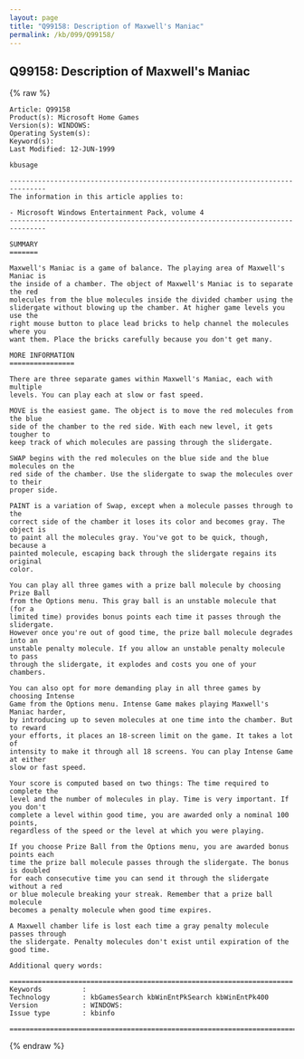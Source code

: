 ```yaml
---
layout: page
title: "Q99158: Description of Maxwell's Maniac"
permalink: /kb/099/Q99158/
---
```


## Q99158: Description of Maxwell's Maniac

{% raw %}

	Article: Q99158
	Product(s): Microsoft Home Games
	Version(s): WINDOWS:
	Operating System(s): 
	Keyword(s): 
	Last Modified: 12-JUN-1999
	
	kbusage
	
	-------------------------------------------------------------------------------
	The information in this article applies to:
	
	- Microsoft Windows Entertainment Pack, volume 4 
	-------------------------------------------------------------------------------
	
	SUMMARY
	=======
	
	Maxwell's Maniac is a game of balance. The playing area of Maxwell's Maniac is
	the inside of a chamber. The object of Maxwell's Maniac is to separate the red
	molecules from the blue molecules inside the divided chamber using the
	slidergate without blowing up the chamber. At higher game levels you use the
	right mouse button to place lead bricks to help channel the molecules where you
	want them. Place the bricks carefully because you don't get many.
	
	MORE INFORMATION
	================
	
	There are three separate games within Maxwell's Maniac, each with multiple
	levels. You can play each at slow or fast speed.
	
	MOVE is the easiest game. The object is to move the red molecules from the blue
	side of the chamber to the red side. With each new level, it gets tougher to
	keep track of which molecules are passing through the slidergate.
	
	SWAP begins with the red molecules on the blue side and the blue molecules on the
	red side of the chamber. Use the slidergate to swap the molecules over to their
	proper side.
	
	PAINT is a variation of Swap, except when a molecule passes through to the
	correct side of the chamber it loses its color and becomes gray. The object is
	to paint all the molecules gray. You've got to be quick, though, because a
	painted molecule, escaping back through the slidergate regains its original
	color.
	
	You can play all three games with a prize ball molecule by choosing Prize Ball
	from the Options menu. This gray ball is an unstable molecule that (for a
	limited time) provides bonus points each time it passes through the slidergate.
	However once you're out of good time, the prize ball molecule degrades into an
	unstable penalty molecule. If you allow an unstable penalty molecule to pass
	through the slidergate, it explodes and costs you one of your chambers.
	
	You can also opt for more demanding play in all three games by choosing Intense
	Game from the Options menu. Intense Game makes playing Maxwell's Maniac harder,
	by introducing up to seven molecules at one time into the chamber. But to reward
	your efforts, it places an 18-screen limit on the game. It takes a lot of
	intensity to make it through all 18 screens. You can play Intense Game at either
	slow or fast speed.
	
	Your score is computed based on two things: The time required to complete the
	level and the number of molecules in play. Time is very important. If you don't
	complete a level within good time, you are awarded only a nominal 100 points,
	regardless of the speed or the level at which you were playing.
	
	If you choose Prize Ball from the Options menu, you are awarded bonus points each
	time the prize ball molecule passes through the slidergate. The bonus is doubled
	for each consecutive time you can send it through the slidergate without a red
	or blue molecule breaking your streak. Remember that a prize ball molecule
	becomes a penalty molecule when good time expires.
	
	A Maxwell chamber life is lost each time a gray penalty molecule passes through
	the slidergate. Penalty molecules don't exist until expiration of the good time.
	
	Additional query words:
	
	======================================================================
	Keywords          :  
	Technology        : kbGamesSearch kbWinEntPkSearch kbWinEntPk400
	Version           : WINDOWS:
	Issue type        : kbinfo
	
	=============================================================================
	

{% endraw %}
